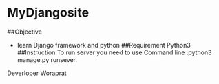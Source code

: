 # MyDjangosite
##Objective

- learn Django framework and python
##Requirement
Python3
##Instruction
To run server you need to use Command line :python3 manage.py runsever.


Deverloper
Woraprat
